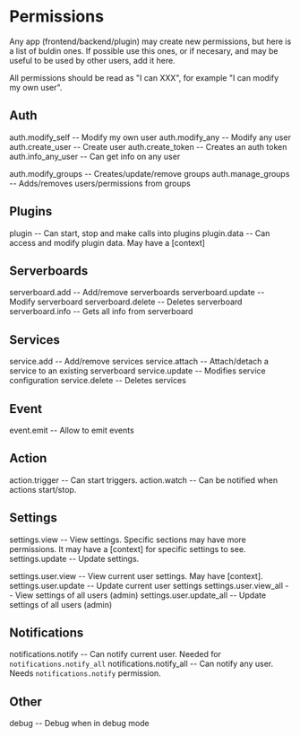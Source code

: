 # Permissions

Any app (frontend/backend/plugin) may create new permissions, but here is a list
of buldin ones. If possible use this ones, or if necesary, and may be useful to
be used by other users, add it here.

All permissions should be read as "I can XXX", for example "I can modify my own
user".

## Auth

auth.modify_self -- Modify my own user
auth.modify_any  -- Modify any user
auth.create_user -- Create user
auth.create_token -- Creates an auth token
auth.info_any_user -- Can get info on any user

auth.modify_groups -- Creates/update/remove groups
auth.manage_groups -- Adds/removes users/permissions from groups

## Plugins

plugin -- Can start, stop and make calls into plugins
plugin.data -- Can access and modify plugin data. May have a [context]

## Serverboards

serverboard.add -- Add/remove serverboards
serverboard.update -- Modify serverboard
serverboard.delete -- Deletes serverboard
serverboard.info -- Gets all info from serverboard

## Services

service.add -- Add/remove services
service.attach -- Attach/detach a service to an existing serverboard
service.update -- Modifies service configuration
service.delete -- Deletes services

## Event

event.emit -- Allow to emit events

## Action

action.trigger -- Can start triggers.
action.watch   -- Can be notified when actions start/stop.

## Settings

settings.view -- View settings. Specific sections may have more permissions. It may have a [context] for specific settings to see.
settings.update -- Update settings.

settings.user.view -- View current user settings. May have [context].
settings.user.update -- Update current user settings
settings.user.view_all -- View settings of all users (admin)
settings.user.update_all -- Update settings of all users (admin)

## Notifications

notifications.notify -- Can notify current user. Needed for `notifications.notify_all`
notifications.notify_all -- Can notify any user. Needs `notifications.notify` permission.

## Other

debug -- Debug when in debug mode
